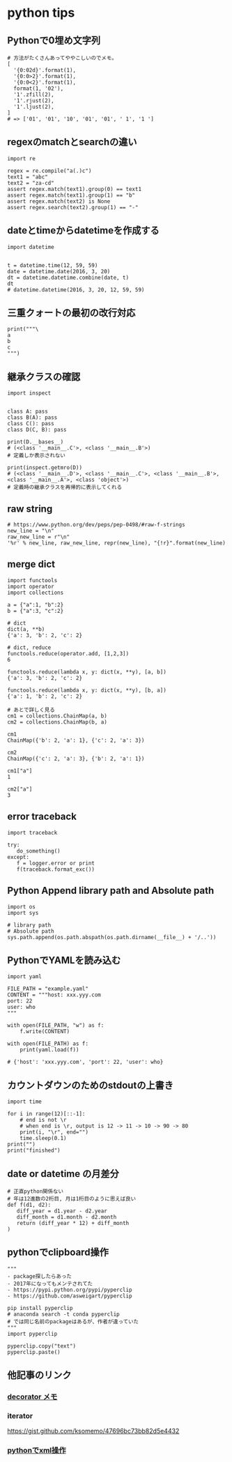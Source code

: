 # python tips
## Pythonで0埋め文字列
```py3
# 方法がたくさんあってややこしいのでメモ。
[
  '{0:02d}'.format(1),
  '{0:0>2}'.format(1),
  '{0:0<2}'.format(1),
  format(1, '02'),
  '1'.zfill(2),
  '1'.rjust(2),
  '1'.ljust(2),
]
# => ['01', '01', '10', '01', '01', ' 1', '1 ']
```

## regexのmatchとsearchの違い
```py3
import re

regex = re.compile("a(.)c")
text1 = "abc"
text2 = "za-cd"
assert regex.match(text1).group(0) == text1
assert regex.match(text1).group(1) == "b"
assert regex.match(text2) is None
assert regex.search(text2).group(1) == "-"
```

## dateとtimeからdatetimeを作成する
```py3
import datetime


t = datetime.time(12, 59, 59)
date = datetime.date(2016, 3, 20)
dt = datetime.datetime.combine(date, t)
dt
# datetime.datetime(2016, 3, 20, 12, 59, 59)
```

## 三重クォートの最初の改行対応
```py3
print("""\
a
b
c
""")
```

## 継承クラスの確認
```py3
import inspect


class A: pass
class B(A): pass
class C(): pass
class D(C, B): pass

print(D.__bases__)
# (<class '__main__.C'>, <class '__main__.B'>)
# 定義しか表示されない

print(inspect.getmro(D))
# (<class '__main__.D'>, <class '__main__.C'>, <class '__main__.B'>, <class '__main__.A'>, <class 'object'>)
# 定義時の継承クラスを再帰的に表示してくれる
```

## raw string
```py3
# https://www.python.org/dev/peps/pep-0498/#raw-f-strings
new_line = "\n"
raw_new_line = r"\n"
'%r' % new_line, raw_new_line, repr(new_line), "{!r}".format(new_line)
```

## merge dict
```py3
import functools
import operator
import collections

a = {"a":1, "b":2}
b = {"a":3, "c":2}

# dict
dict(a, **b)
{'a': 3, 'b': 2, 'c': 2}

# dict, reduce
functools.reduce(operator.add, [1,2,3])
6

functools.reduce(lambda x, y: dict(x, **y), [a, b])
{'a': 3, 'b': 2, 'c': 2}

functools.reduce(lambda x, y: dict(x, **y), [b, a])
{'a': 1, 'b': 2, 'c': 2}

# あとで詳しく見る
cm1 = collections.ChainMap(a, b)
cm2 = collections.ChainMap(b, a)

cm1
ChainMap({'b': 2, 'a': 1}, {'c': 2, 'a': 3})

cm2
ChainMap({'c': 2, 'a': 3}, {'b': 2, 'a': 1})

cm1["a"]
1

cm2["a"]
3
```

## error traceback
```py3
import traceback

try:
   do_something()
except:
   f = logger.error or print
   f(traceback.format_exc())
```

## Python Append library path and Absolute path
```py3
import os
import sys

# library path
# Absolute path
sys.path.append(os.path.abspath(os.path.dirname(__file__) + '/..'))
```

## PythonでYAMLを読み込む
```py3
import yaml

FILE_PATH = "example.yaml"
CONTENT = """host: xxx.yyy.com
port: 22
user: who
"""

with open(FILE_PATH, "w") as f:
    f.write(CONTENT)

with open(FILE_PATH) as f:
    print(yaml.load(f))

# {'host': 'xxx.yyy.com', 'port': 22, 'user': who}
```

## カウントダウンのためのstdoutの上書き
```py3
import time

for i in range(12)[::-1]:
    # end is not \r
    # when end is \r, output is 12 -> 11 -> 10 -> 90 -> 80
    print(i, "\r", end="")
    time.sleep(0.1)
print("")
print("finished")
```

## date or datetime の月差分
```py3
# 正直python関係ない
# 年は12進数の2桁目, 月は1桁目のように思えば良い
def f(d1, d2):
   diff_year = d1.year - d2.year
   diff_month = d1.month - d2.month
   return (diff_year * 12) + diff_month
)
```

## pythonでclipboard操作
```py3
"""
- package探したらあった
- 2017年になってもメンテされてた
- https://pypi.python.org/pypi/pyperclip
- https://github.com/asweigart/pyperclip

pip install pyperclip
# anaconda search -t conda pyperclip
# では同じ名前のpackageはあるが、作者が違っていた
"""
import pyperclip

pyperclip.copy("text")
pyperclip.paste()
```

## 他記事のリンク
### [decorator メモ](http://qiita.com/ksomemo/items/3d15c30eda8c72aa4359)

### iterator
https://gist.github.com/ksomemo/47696bc73bb82d5e4432

### [pythonでxml操作](http://qiita.com/ksomemo/items/ddbc063a3113227dc1a3)
